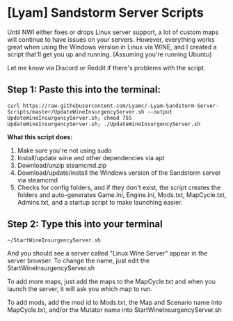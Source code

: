 # [Lyam] Sandstorm Server Scripts

Until NWI either fixes or drops Linux server support, a lot of custom maps will continue to have issues on your servers. However, everything works great when using the Windows version in Linux via WINE, and I created a script that'll get you up and running. (Assuming you're running Ubuntu)

Let me know via Discord or Reddit if there's problems with the script.

## Step 1: Paste this into the terminal:

`curl https://raw.githubusercontent.com/Lyamc/-Lyam-Sandstorm-Server-Scripts/master/UpdateWineInsurgencyServer.sh --output UpdateWineInsurgencyServer.sh; chmod 755 UpdateWineInsurgencyServer.sh; ./UpdateWineInsurgencyServer.sh`

**What this script does:**

1) Make sure you're not using sudo
2) Install/update wine and other dependencies via apt
3) Download/unzip steamcmd.zip
4) Download/update/install the Windows version of the Sandstorm server via steamcmd
5) Checks for config folders, and if they don't exist, the script creates the folders and auto-generates Game.ini, Engine.ini, Mods.txt, MapCycle.txt, Admins.txt, and a startup script to make launching easier.

## Step 2: Type this into your terminal

`~/StartWineInsurgencyServer.sh`

And you should see a server called "Linux Wine Server" appear in the server browser. To change the name, just edit the StartWineInsurgencyServer.sh

To add more maps, just add the maps to the MapCycle.txt and when you launch the server, it will ask you which map to run.

To add mods, add the mod id to Mods.txt, the Map and Scenario name into MapCycle.txt, and/or the Mutator name into StartWineInsurgencyServer.sh
